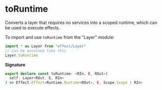 # toRuntime

Converts a layer that requires no services into a scoped runtime, which can
be used to execute effects.

To import and use `toRuntime` from the "Layer" module:

```ts
import * as Layer from "effect/Layer"
// Can be accessed like this
Layer.toRuntime
```

**Signature**

```ts
export declare const toRuntime: <RIn, E, ROut>(
  self: Layer<ROut, E, RIn>
) => Effect.Effect<Runtime.Runtime<ROut>, E, Scope.Scope | RIn>
```
